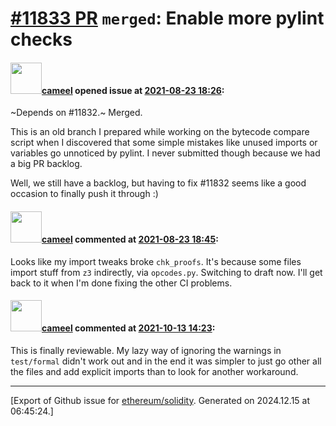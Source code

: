 # [\#11833 PR](https://github.com/ethereum/solidity/pull/11833) `merged`: Enable more pylint checks

#### <img src="https://avatars.githubusercontent.com/u/137030?v=4" width="50">[cameel](https://github.com/cameel) opened issue at [2021-08-23 18:26](https://github.com/ethereum/solidity/pull/11833):

~Depends on #11832.~ Merged.

This is an old branch I prepared while working on the bytecode compare script when I discovered that some simple mistakes like unused imports or variables go unnoticed by pylint. I never submitted though because we had a big PR backlog.

Well, we still have a backlog, but having to fix #11832 seems like a good occasion to finally push it through :)

#### <img src="https://avatars.githubusercontent.com/u/137030?v=4" width="50">[cameel](https://github.com/cameel) commented at [2021-08-23 18:45](https://github.com/ethereum/solidity/pull/11833#issuecomment-904020952):

Looks like my import tweaks broke `chk_proofs`. It's because some files import stuff from `z3` indirectly, via `opcodes.py`. Switching to draft now. I'll get back to it when I'm done fixing the other CI problems.

#### <img src="https://avatars.githubusercontent.com/u/137030?v=4" width="50">[cameel](https://github.com/cameel) commented at [2021-10-13 14:23](https://github.com/ethereum/solidity/pull/11833#issuecomment-942359410):

This is finally reviewable. My lazy way of ignoring the warnings in `test/formal` didn't work out and in the end it was simpler to just go other all the files and add explicit imports than to look for another workaround.


-------------------------------------------------------------------------------



[Export of Github issue for [ethereum/solidity](https://github.com/ethereum/solidity). Generated on 2024.12.15 at 06:45:24.]
